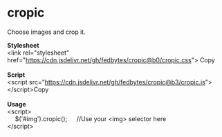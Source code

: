 # cropic
Choose images and crop it.

<b>Stylesheet</b><br>
&lt;link rel="stylesheet" href="https://cdn.jsdelivr.net/gh/fedbytes/cropic@b0/cropic.css"&gt; <copy-button target-text="<link rel='stylesheet' href='https://cdn.jsdelivr.net/gh/fedbytes/cropic@b0/cropic.css'>">Copy</copy-button>
<br><br>
<b>Script</b><br>
&lt;script src="https://cdn.jsdelivr.net/gh/fedbytes/cropic@b3/cropic.js"&gt; &lt;/script&gt;<copy-button target-text="<script src='https://cdn.jsdelivr.net/gh/fedbytes/cropic@b0/cropic.js'></script>">Copy</copy-button>
<br><br>
<b>Usage</b><br>
&lt;script&gt; <br>&emsp; $('#img').cropic(); &emsp; //Use your &lt;img&gt; selector here <br>&lt;/script&gt;
